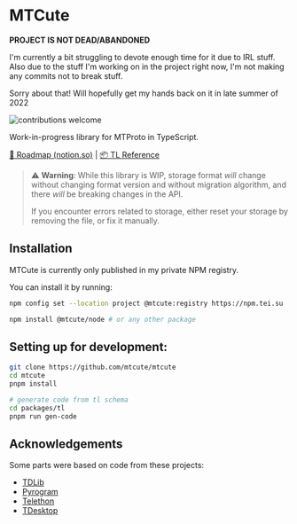 # MTCute

**PROJECT IS NOT DEAD/ABANDONED**

I'm currently a bit struggling to devote enough time for it
due to IRL stuff. Also due to the stuff I'm working on in
the project right now, I'm not making any commits not to
break stuff.

Sorry about that! Will hopefully get my
hands back on it in late summer of 2022

![contributions welcome](https://img.shields.io/badge/contributions-welcome-brightgreen.svg?style=flat)

Work-in-progress library for MTProto in TypeScript.

[🎯 Roadmap (notion.so)](https://teidesu.notion.site/MTCute-development-cfccff4fddad4b218f3bea27f784b8b5)
| [📦 TL Reference](https://mt.tei.su/tl)

> ⚠️ **Warning**: While this library is WIP, storage
> format *will* change without changing format version
> and without migration algorithm, and there *will* be breaking
> changes in the API.
>
> If you encounter errors related to storage, either
> reset your storage by removing the file, or fix it manually.

## Installation

MTCute is currently only published in my private NPM registry.

You can install it by running:

```bash
npm config set --location project @mtcute:registry https://npm.tei.su

npm install @mtcute/node # or any other package
```

## Setting up for development:

```bash
git clone https://github.com/mtcute/mtcute
cd mtcute
pnpm install

# generate code from tl schema
cd packages/tl
pnpm run gen-code
```

## Acknowledgements

Some parts were based on code from these projects:

- [TDLib](https://github.com/tdlib/td)
- [Pyrogram](https://github.com/pyrogram/pyrogram)
- [Telethon](https://github.com/LonamiWebs/Telethon)
- [TDesktop](https://github.com/telegramdesktop/tdesktop)
